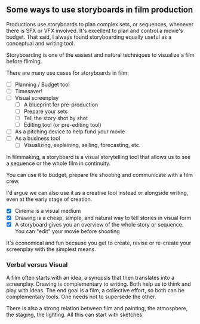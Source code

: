 ## Some ways to use storyboards in film production

Productions use storyboards to plan complex sets, or sequences, whenever there is SFX or VFX involved. It's excellent to plan and control a movie's budget. That said, I always found storyboarding equally useful as a conceptual and writing tool.

Storyboarding is one of the easiest and natural techniques to visualize a film before filming. 

There are many use cases for storyboards in film:

- [ ] Planning / Budget tool
- [ ] Timesaver!
- [ ] Visual screenplay
	- [ ] A blueprint for pre-production 
	- [ ] Prepare your sets 
	- [ ] Tell the story shot by shot
	- [ ] Editing tool (or pre-editing tool)
- [ ] As a pitching device to help fund your movie
- [ ] As a business tool 
	- [ ] Visualizing, explaining, selling, forecasting, etc. 

In filmmaking, a storyboard is a visual storytelling tool that allows us to see a sequence or the whole film in continuity.

You can use it to budget, prepare the shooting and communicate with a film crew.

I'd argue we can also use it as a creative tool instead or alongside writing, even at the early stage of creation.

- [x] Cinema is a visual medium 
- [x] Drawing is a cheap, simple, and natural way to tell stories in visual form
- [x] A storyboard gives you an overview of the whole story or sequence. You can "edit" your movie before shooting

It's economical and fun because you get to create, revise or re-create your screenplay with the simplest means.

### Verbal versus Visual
A film often starts with an idea, a synopsis that then translates into a screenplay. Drawing is complementary to writing. Both help us to think and play with ideas. The end goal is a film, a collective effort, so both can be complementary tools. One needs not to supersede the other.

There is also a strong relation between film and painting, the atmosphere, the staging, the lighting. All this can start with sketches.






